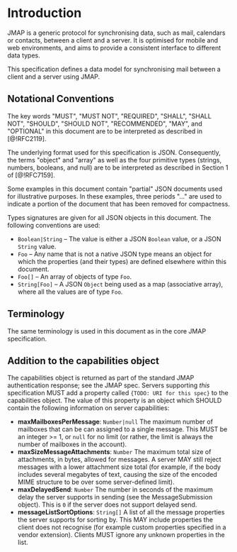 # Introduction

JMAP is a generic protocol for synchronising data, such as mail, calendars or contacts, between a client and a server. It is optimised for mobile and web environments, and aims to provide a consistent interface to different data types.

This specification defines a data model for synchronising mail between a client and a server using JMAP.

## Notational Conventions

The key words "MUST", "MUST NOT", "REQUIRED", "SHALL", "SHALL NOT", "SHOULD", "SHOULD NOT", "RECOMMENDED", "MAY", and "OPTIONAL" in this document are to be interpreted as described in [@!RFC2119].

The underlying format used for this specification is JSON. Consequently, the terms "object" and "array" as well as the four primitive types (strings, numbers, booleans, and null) are to be interpreted as described in Section 1 of [@!RFC7159].

Some examples in this document contain "partial" JSON documents used for illustrative purposes.  In these examples, three periods "..." are used to indicate a portion of the document that has been removed for compactness.

Types signatures are given for all JSON objects in this document. The following conventions are used:

* `Boolean|String` – The value is either a JSON `Boolean` value, or a JSON `String` value.
* `Foo` – Any name that is not a native JSON type means an object for which the properties (and their types) are defined elsewhere within this document.
* `Foo[]` – An array of objects of type `Foo`.
* `String[Foo]` – A JSON `Object` being used as a map (associative array), where all the values are of type `Foo`.

## Terminology

The same terminology is used in this document as in the core JMAP specification.

## Addition to the capabilities object

The capabilities object is returned as part of the standard JMAP authentication response; see the JMAP spec. Servers supporting *this* specification MUST add a property called `{TODO: URI for this spec}` to the capabilities object. The value of this property is an object which SHOULD contain the following information on server capabilities:

- **maxMailboxesPerMessage**: `Number|null`
  The maximum number of mailboxes that can be can assigned to a single message. This MUST be an integer >= 1, or `null` for no limit (or rather, the limit is always the number of mailboxes in the account).
- **maxSizeMessageAttachments**: `Number`
  The maximum total size of attachments, in bytes, allowed for messages. A server MAY still reject messages with a lower attachment size total (for example, if the body includes several megabytes of text, causing the size of the encoded MIME structure to be over some server-defined limit).
- **maxDelayedSend**: `Number`
  The number in seconds of the maximum delay the server supports in sending
  (see the MessageSubmission object). This is `0` if the server does not support
  delayed send.
- **messageListSortOptions**: `String[]`
  A list of all the message properties the server supports for sorting by. This MAY include properties the client does not recognise (for example custom properties specified in a vendor extension). Clients MUST ignore any unknown properties in the list.
